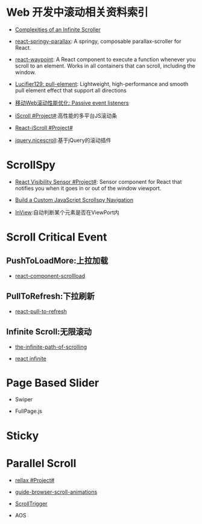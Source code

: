 # Web 开发中滚动相关资料索引

- [Complexities of an Infinite Scroller](https://developers.google.com/web/updates/2016/07/infinite-scroller)

- [react-springy-parallax](https://github.com/drcmda/react-springy-parallax): A springy, composable parallax-scroller for React.

- [react-waypoint](https://github.com/brigade/react-waypoint): A React component to execute a function whenever you scroll to an element. Works in all containers that can scroll, including the window.

- [Lucifier129: pull-element](https://github.com/Lucifier129/pull-element): Lightweight, high-performance and smooth pull element effect that support all directions

- [移动Web滚动性能优化: Passive event listeners](https://zhuanlan.zhihu.com/p/24555031)

- [iScroll #Project#](http://iscrolljs.com/#whos):高性能的多平台JS滚动条

- [React-iScroll #Project#](https://github.com/schovi/react-iscroll)

- [jquery.nicescroll](https://github.com/inuyaksa/jquery.nicescroll):基于jQuery的滚动插件



# ScrollSpy

- [React Visibility Sensor #Project#](https://github.com/joshwnj/react-visibility-sensor): Sensor component for React that notifies you when it goes in or out of the window viewport.

- [Build a Custom JavaScript Scrollspy Navigation](https://scotch.io/tutorials/build-a-custom-javascript-scrollspy-navigation)


- [InView](https://github.com/camwiegert/in-view):自动判断某个元素是否在ViewPort内

# Scroll Critical Event 

## PushToLoadMore:上拉加载

- [react-component-scrollload](https://github.com/nrako/react-component-scrollload)

## PullToRefresh:下拉刷新

- [react-pull-to-refresh](https://github.com/bryaneaton13/react-pull-to-refresh)

## Infinite Scroll:无限滚动

- [the-infinite-path-of-scrolling](https://medium.com/@jankuca/the-infinite-path-of-scrolling-463bc649c7bd#.ut93imoai)

- [react infinite](https://github.com/seatgeek/react-infinite)

# Page Based Slider

- Swiper

- FullPage.js


# Sticky

# Parallel Scroll
- [rellax #Project#](https://github.com/dixonandmoe/rellax)

- [guide-browser-scroll-animations](http://developer.telerik.com/featured/guide-browser-scroll-animations/?ref=mybridge.co)

- [ScrollTrigger](https://github.com/terwanerik/ScrollTrigger)

- AOS